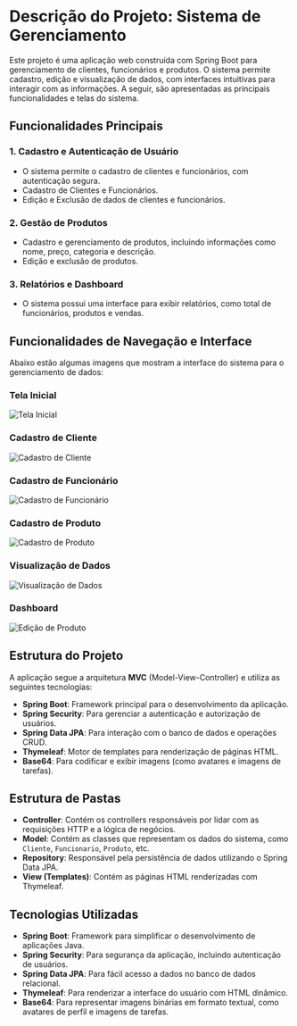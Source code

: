 # Descrição do Projeto: Sistema de Gerenciamento

Este projeto é uma aplicação web construída com Spring Boot para gerenciamento de clientes, funcionários e produtos. O sistema permite cadastro, edição e visualização de dados, com interfaces intuitivas para interagir com as informações. A seguir, são apresentadas as principais funcionalidades e telas do sistema.

## Funcionalidades Principais

### 1. Cadastro e Autenticação de Usuário
- O sistema permite o cadastro de clientes e funcionários, com autenticação segura.
- Cadastro de Clientes e Funcionários.
- Edição e Exclusão de dados de clientes e funcionários.

### 2. Gestão de Produtos
- Cadastro e gerenciamento de produtos, incluindo informações como nome, preço, categoria e descrição.
- Edição e exclusão de produtos.

### 3. Relatórios e Dashboard
- O sistema possui uma interface para exibir relatórios, como total de funcionários, produtos e vendas.

## Funcionalidades de Navegação e Interface

Abaixo estão algumas imagens que mostram a interface do sistema para o gerenciamento de dados:

### Tela Inicial
![Tela Inicial](https://i.postimg.cc/d3MJzqwR/1.png)

### Cadastro de Cliente
![Cadastro de Cliente](https://i.postimg.cc/C1nFPZTL/2.png)

### Cadastro de Funcionário
![Cadastro de Funcionário](https://i.postimg.cc/vZXHcFtM/3.png)

### Cadastro de Produto
![Cadastro de Produto](https://i.postimg.cc/BnJnSQDM/4.png)

### Visualização de Dados
![Visualização de Dados](https://i.postimg.cc/yNb1ymGb/5.png)

### Dashboard 
![Edição de Produto](https://i.postimg.cc/bvJYnCmn/6.png)

## Estrutura do Projeto

A aplicação segue a arquitetura **MVC** (Model-View-Controller) e utiliza as seguintes tecnologias:

- **Spring Boot**: Framework principal para o desenvolvimento da aplicação.
- **Spring Security**: Para gerenciar a autenticação e autorização de usuários.
- **Spring Data JPA**: Para interação com o banco de dados e operações CRUD.
- **Thymeleaf**: Motor de templates para renderização de páginas HTML.
- **Base64**: Para codificar e exibir imagens (como avatares e imagens de tarefas).

## Estrutura de Pastas

- **Controller**: Contém os controllers responsáveis por lidar com as requisições HTTP e a lógica de negócios.
- **Model**: Contém as classes que representam os dados do sistema, como `Cliente`, `Funcionario`, `Produto`, etc.
- **Repository**: Responsável pela persistência de dados utilizando o Spring Data JPA.
- **View (Templates)**: Contém as páginas HTML renderizadas com Thymeleaf.

## Tecnologias Utilizadas

- **Spring Boot**: Framework para simplificar o desenvolvimento de aplicações Java.
- **Spring Security**: Para segurança da aplicação, incluindo autenticação de usuários.
- **Spring Data JPA**: Para fácil acesso a dados no banco de dados relacional.
- **Thymeleaf**: Para renderizar a interface do usuário com HTML dinâmico.
- **Base64**: Para representar imagens binárias em formato textual, como avatares de perfil e imagens de tarefas.
